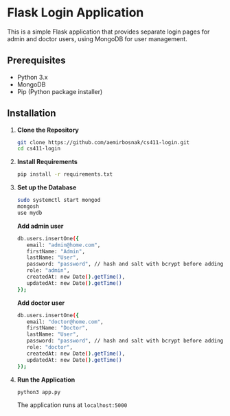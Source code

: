 # Flask Login Application

This is a simple Flask application that provides separate login pages for admin and doctor users, using MongoDB for user management.

## Prerequisites

- Python 3.x
- MongoDB
- Pip (Python package installer)

## Installation

1. **Clone the Repository**

   ```bash
   git clone https://github.com/aemirbosnak/cs411-login.git
   cd cs411-login

2. **Install Requirements**

   ```bash
   pip install -r requirements.txt

3. **Set up the Database**

   ```bash
   sudo systemctl start mongod
   mongosh
   use mydb
   ```

   **Add admin user**
   ```bash
   db.users.insertOne({
      email: "admin@home.com",
      firstName: "Admin",
      lastName: "User",
      password: "password", // hash and salt with bcrypt before adding to database
      role: "admin",
      createdAt: new Date().getTime(),
      updatedAt: new Date().getTime()
   });
   ```
   
   **Add doctor user**
   ```bash
   db.users.insertOne({
      email: "doctor@home.com",
      firstName: "Doctor",
      lastName: "User",
      password: "password", // hash and salt with bcrypt before adding to database
      role: "doctor",
      createdAt: new Date().getTime(),
      updatedAt: new Date().getTime()
   });
   ```

4. **Run the Application**
   
   ```bash
   python3 app.py
   ```
   The application runs at `localhost:5000`
